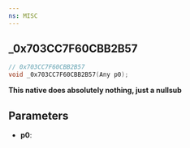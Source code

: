 ```yaml
---
ns: MISC
---
```

## _0x703CC7F60CBB2B57

```c
// 0x703CC7F60CBB2B57
void _0x703CC7F60CBB2B57(Any p0);
```

**This native does absolutely nothing, just a nullsub**

## Parameters
* **p0**: 

